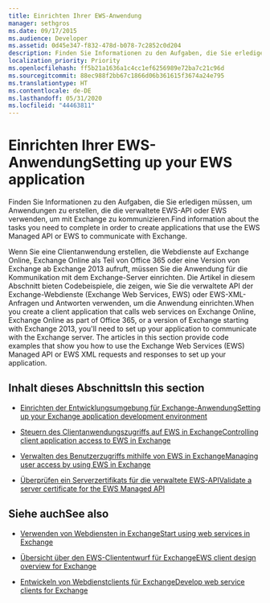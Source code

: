 ```yaml
---
title: Einrichten Ihrer EWS-Anwendung
manager: sethgros
ms.date: 09/17/2015
ms.audience: Developer
ms.assetid: 0d45e347-f832-478d-b078-7c2852c0d204
description: Finden Sie Informationen zu den Aufgaben, die Sie erledigen müssen, um Anwendungen zu erstellen, die die verwaltete EWS-API oder EWS verwenden, um mit Exchange zu kommunizieren.
localization_priority: Priority
ms.openlocfilehash: ff5b21a1636a1c4cc1ef6256989e72ba7c21c96d
ms.sourcegitcommit: 88ec988f2bb67c1866d06b361615f3674a24e795
ms.translationtype: HT
ms.contentlocale: de-DE
ms.lasthandoff: 05/31/2020
ms.locfileid: "44463811"
---
```

# <a name="setting-up-your-ews-application"></a><span data-ttu-id="21d18-103">Einrichten Ihrer EWS-Anwendung</span><span class="sxs-lookup"><span data-stu-id="21d18-103">Setting up your EWS application</span></span>

<span data-ttu-id="21d18-104">Finden Sie Informationen zu den Aufgaben, die Sie erledigen müssen, um Anwendungen zu erstellen, die die verwaltete EWS-API oder EWS verwenden, um mit Exchange zu kommunizieren.</span><span class="sxs-lookup"><span data-stu-id="21d18-104">Find information about the tasks you need to complete in order to create applications that use the EWS Managed API or EWS to communicate with Exchange.</span></span> 
  
<span data-ttu-id="21d18-p101">Wenn Sie eine Clientanwendung erstellen, die Webdienste auf Exchange Online, Exchange Online als Teil von Office 365 oder eine Version von Exchange ab Exchange 2013 aufruft, müssen Sie die Anwendung für die Kommunikation mit dem Exchange-Server einrichten. Die Artikel in diesem Abschnitt bieten Codebeispiele, die zeigen, wie Sie die verwaltete API der Exchange-Webdienste (Exchange Web Services, EWS) oder EWS-XML-Anfragen und Antworten verwenden, um die Anwendung einrichten.</span><span class="sxs-lookup"><span data-stu-id="21d18-p101">When you create a client application that calls web services on Exchange Online, Exchange Online as part of Office 365, or a version of Exchange starting with Exchange 2013, you'll need to set up your application to communicate with the Exchange server. The articles in this section provide code examples that show you how to use the Exchange Web Services (EWS) Managed API or EWS XML requests and responses to set up your application.</span></span>
  
## <a name="in-this-section"></a><span data-ttu-id="21d18-107">Inhalt dieses Abschnitts</span><span class="sxs-lookup"><span data-stu-id="21d18-107">In this section</span></span>

- [<span data-ttu-id="21d18-108">Einrichten der Entwicklungsumgebung für Exchange-Anwendung</span><span class="sxs-lookup"><span data-stu-id="21d18-108">Setting up your Exchange application development environment</span></span>](setting-up-your-exchange-application-development-environment.md)
    
- [<span data-ttu-id="21d18-109">Steuern des Clientanwendungszugriffs auf EWS in Exchange</span><span class="sxs-lookup"><span data-stu-id="21d18-109">Controlling client application access to EWS in Exchange</span></span>](controlling-client-application-access-to-ews-in-exchange.md)
    
- [<span data-ttu-id="21d18-110">Verwalten des Benutzerzugriffs mithilfe von EWS in Exchange</span><span class="sxs-lookup"><span data-stu-id="21d18-110">Managing user access by using EWS in Exchange</span></span>](managing-user-access-by-using-ews-in-exchange.md)
    
- [<span data-ttu-id="21d18-111">Überprüfen ein Serverzertifikats für die verwaltete EWS-API</span><span class="sxs-lookup"><span data-stu-id="21d18-111">Validate a server certificate for the EWS Managed API</span></span>](how-to-validate-a-server-certificate-for-the-ews-managed-api.md)
    
## <a name="see-also"></a><span data-ttu-id="21d18-112">Siehe auch</span><span class="sxs-lookup"><span data-stu-id="21d18-112">See also</span></span>


- [<span data-ttu-id="21d18-113">Verwenden von Webdiensten in Exchange</span><span class="sxs-lookup"><span data-stu-id="21d18-113">Start using web services in Exchange</span></span>](start-using-web-services-in-exchange.md)
    
- [<span data-ttu-id="21d18-114">Übersicht über den EWS-Cliententwurf für Exchange</span><span class="sxs-lookup"><span data-stu-id="21d18-114">EWS client design overview for Exchange</span></span>](ews-client-design-overview-for-exchange.md)
    
- [<span data-ttu-id="21d18-115">Entwickeln von Webdienstclients für Exchange</span><span class="sxs-lookup"><span data-stu-id="21d18-115">Develop web service clients for Exchange</span></span>](develop-web-service-clients-for-exchange.md)
    

